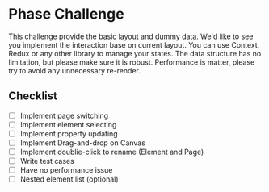 # Phase Challenge

This challenge provide the basic layout and dummy data. We'd like to see you implement the interaction base on current layout. You can use Context, Redux or any other library to manage your states. The data structure has no limitation, but please make sure it is robust. Performance is matter, please try to avoid any unnecessary re-render.

## Checklist

- [ ] Implement page switching
- [ ] Implement element selecting
- [ ] Implement property updating
- [ ] Implement Drag-and-drop on Canvas
- [ ] Implement doublie-click to rename (Element and Page)
- [ ] Write test cases
- [ ] Have no performance issue
- [ ] Nested element list (optional)
